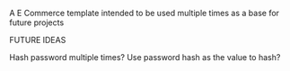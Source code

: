 A E Commerce template intended to be used multiple times as a base for future projects

FUTURE IDEAS

Hash password multiple times?
Use password hash as the value to hash?
